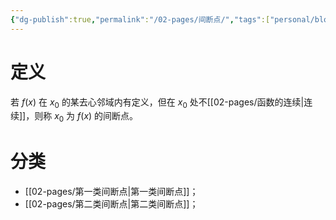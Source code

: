 ```yaml
---
{"dg-publish":true,"permalink":"/02-pages/间断点/","tags":["personal/blog","math/高等数学","概念"]}
---
```


# 定义
若 $\displaystyle f(x)$ 在 $\displaystyle x_{0}$ 的某去心邻域内有定义，但在 $\displaystyle x_{0}$ 处不[[02-pages/函数的连续\|连续]]，则称 $\displaystyle x_{0}$ 为 $\displaystyle f(x)$ 的间断点。

# 分类
- [[02-pages/第一类间断点\|第一类间断点]]；
- [[02-pages/第二类间断点\|第二类间断点]]；